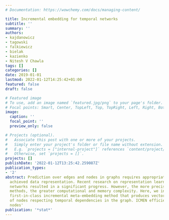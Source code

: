 ```yaml
---
# Documentation: https://wowchemy.com/docs/managing-content/

title: Incremental embedding for temporal networks
subtitle: ''
summary: ''
authors:
- kajdanowicz
- tagowski
- falkiewicz
- bielak
- kazienko
- Nitesh V Chawla
tags: []
categories: []
date: 2019-01-01
lastmod: 2022-01-12T14:25:42+01:00
featured: false
draft: false

# Featured image
# To use, add an image named `featured.jpg/png` to your page's folder.
# Focal points: Smart, Center, TopLeft, Top, TopRight, Left, Right, BottomLeft, Bottom, BottomRight.
image:
  caption: ''
  focal_point: ''
  preview_only: false

# Projects (optional).
#   Associate this post with one or more of your projects.
#   Simply enter your project's folder or file name without extension.
#   E.g. `projects = ["internal-project"]` references `content/project/deep-learning/index.md`.
#   Otherwise, set `projects = []`.
projects: []
publishDate: '2022-01-12T13:25:42.259087Z'
publication_types:
- '2'
abstract: Prediction over edges and nodes in graphs requires appropriate and efficiently
  achieved data representation. Recent research on representation learning for dynamic
  networks resulted in a significant progress. However, the more precise and accurate
  methods, the greater computational and memory complexity. Here, we introduce ICMEN–the
  first-in-class incremental meta-embedding method that produces vector representations
  of nodes respecting temporal dependencies in the graph. ICMEN efficiently constructs
  nodes'
publication: '*stat*'
---
```

